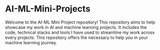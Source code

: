 # AI-ML-Mini-Projects

Welcome to the AI-ML Mini Project repository! This repository aims to help showcase my work in AI and machine learning projects. It includes the code, technical stacks and tools I have used to streamline my work across every projects. This repository offers the necessary to help you in your machine learning journey.
